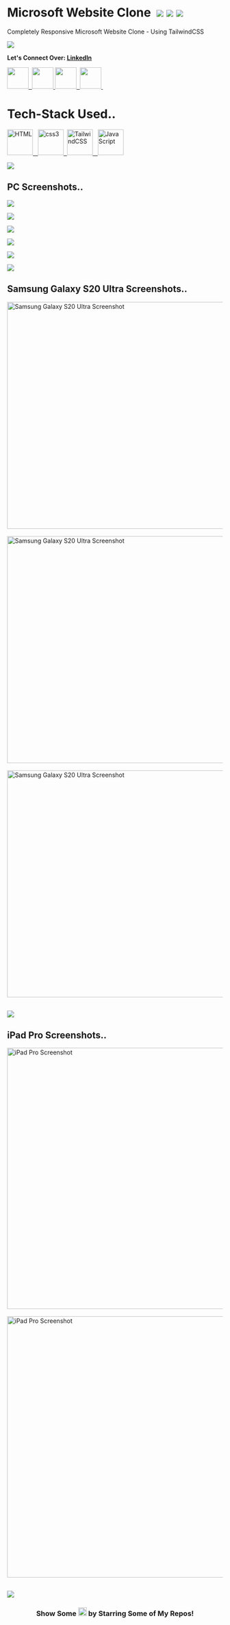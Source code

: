 # Microsoft Website Clone &nbsp;![](https://img.shields.io/badge/-HTML-black?style=flat&logo=Html5&logoColor=orange)&nbsp;![](https://img.shields.io/badge/-TailwindCSS-black?style=flat&logo=tailwindCSS&logoColor=blue)&nbsp;![](https://img.shields.io/badge/-JavaScript-black?style=flat&logo=JavaScript&logoColor=gold)
Completely Responsive Microsoft Website Clone - Using TailwindCSS


![](https://i.imgur.com/waxVImv.png)


<b>Let's Connect Over: [LinkedIn](https://www.linkedin.com/in/shashank-k-7042002s)</b>


</a>
  <a href="https://www.linkedin.com/in/shashank-k-7042002s">
  <img height="50" src="https://user-images.githubusercontent.com/46517096/166973395-19676cd8-f8ec-4abf-83ff-da8243505b82.png"/>&nbsp;
</a>
<a href="https://twitter.com/AnshSSonkhia">
  <img height="50" src="https://user-images.githubusercontent.com/46517096/166974271-91dfa250-d70b-4cb9-8707-f1bda1b708c3.png"/>
</a>
  <a href="https://g.dev/AnshSinghSonkhia">
  <img height="50" src="https://github.com/AnshSinghSonkhia/AnshSinghSonkhia/blob/main/icons/android.png"/>&nbsp;
</a>
<a href="https://stackoverflow.com/users/19728087/ansh-singh-sonkhia">
  <img height="50" src="https://github.com/AnshSinghSonkhia/AnshSinghSonkhia/blob/main/icons/stack-overflow.png"/>&nbsp;
</a>


# Tech-Stack Used..
[<img src="https://github.com/devicons/devicon/blob/master/icons/html5/html5-original-wordmark.svg" title="HTML" alt="HTML" width="60" height="60"/>&nbsp;&nbsp;
<img src="https://github.com/devicons/devicon/blob/master/icons/css3/css3-original-wordmark.svg" title="css3" alt="css3" width="60" height="60"/>&nbsp;&nbsp;<img src="https://cdn.jsdelivr.net/gh/devicons/devicon/icons/tailwindcss/tailwindcss-plain.svg" title="TailwindCSS" alt="TailwindCSS" width="60" height="60"/>&nbsp;&nbsp;&nbsp;<img src="https://cdn.jsdelivr.net/gh/devicons/devicon/icons/javascript/javascript-original.svg" title="JavaScript" alt="JavaScript" width="60" height="60"/>](https://github.com/AnshSinghSonkhia/Facebook-Sign-up-Page-Clone-Using-TailwindCSS/blob/master/README.md)

<!--<img src="https://github.com/devicons/devicon/blob/master/icons/javascript/javascript-original.svg" title="JS" alt="JS" width="60" height="60"/>&nbsp;&nbsp;-->

![](https://i.imgur.com/waxVImv.png)



## PC Screenshots..
![](https://github.com/AnshSinghSonkhia/Microsoft-Website-Clone/blob/master/Screenshots/Screenshot1.png)

![](https://github.com/AnshSinghSonkhia/Microsoft-Website-Clone/blob/master/Screenshots/Screenshot2.png)

![](https://github.com/AnshSinghSonkhia/Microsoft-Website-Clone/blob/master/Screenshots/Screenshot3.png)

![](https://github.com/AnshSinghSonkhia/Microsoft-Website-Clone/blob/master/Screenshots/Screenshot4.png)

![](https://github.com/AnshSinghSonkhia/Microsoft-Website-Clone/blob/master/Screenshots/Screenshot5.png)

![](https://i.imgur.com/waxVImv.png)

## Samsung Galaxy S20 Ultra Screenshots..

<img src="https://github.com/AnshSinghSonkhia/Microsoft-Website-Clone/blob/master/Screenshots/SamGalaxyS20Ultra.png" title="Samsung Galaxy S20 Ultra Screenshot" alt="Samsung Galaxy S20 Ultra Screenshot" height="530"/>&nbsp;<img src="https://github.com/AnshSinghSonkhia/Microsoft-Website-Clone/blob/master/Screenshots/SamGalaxyS20Ultra2.png" title="Samsung Galaxy S20 Ultra Screenshot 2" alt="Samsung Galaxy S20 Ultra Screenshot" height="530"/>&nbsp;<img src="https://github.com/AnshSinghSonkhia/Microsoft-Website-Clone/blob/master/Screenshots/SamGalaxyS20Ultra3.png" title="Samsung Galaxy S20 Ultra Screenshot 3" alt="Samsung Galaxy S20 Ultra Screenshot" height="530"/>&nbsp;

![](https://i.imgur.com/waxVImv.png)

## iPad Pro Screenshots..

<img src="https://github.com/AnshSinghSonkhia/Microsoft-Website-Clone/blob/master/Screenshots/iPad-Pro.png" title="iPad Pro Screenshot 1" alt="iPad Pro Screenshot" height="610"/>&nbsp;<img src="https://github.com/AnshSinghSonkhia/Microsoft-Website-Clone/blob/master/Screenshots/iPad-Pro-2.png" title="iPad Pro Screenshot 2" alt="iPad Pro Screenshot" height="610"/>&nbsp;

![](https://i.imgur.com/waxVImv.png)




<div align="center">

<h3> Show Some <img src="https://github.com/AnshSinghSonkhia/AnshSinghSonkhia/blob/main/icons/love.png" title="Love" alt="Love" width="20" height="20"/> by Starring Some of My Repos! </h3>

</div>

